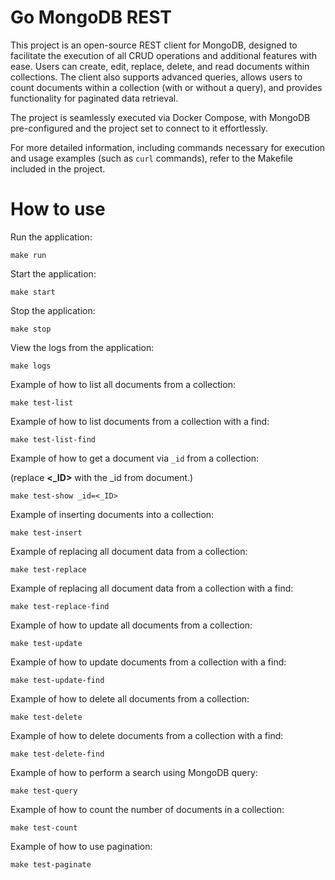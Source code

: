 # Go MongoDB REST

This project is an open-source REST client for MongoDB, designed to facilitate the execution of all CRUD operations and additional features with ease. Users can create, edit, replace, delete, and read documents within collections. The client also supports advanced queries, allows users to count documents within a collection (with or without a query), and provides functionality for paginated data retrieval.

The project is seamlessly executed via Docker Compose, with MongoDB pre-configured and the project set to connect to it effortlessly.

For more detailed information, including commands necessary for execution and usage examples (such as `curl` commands), refer to the Makefile included in the project.

# How to use

Run the application:

```
make run
```

Start the application:

```
make start
```

Stop the application:

```
make stop
```

View the logs from the application:

```
make logs
```

Example of how to list all documents from a collection:

```
make test-list
```

Example of how to list documents from a collection with a find:

```
make test-list-find
```

Example of how to get a document via `_id` from a collection:

(replace **<_ID>** with the _id from document.)

```
make test-show _id=<_ID>
```

Example of inserting documents into a collection:

```
make test-insert
```

Example of replacing all document data from a collection:

```
make test-replace
```

Example of replacing all document data from a collection with a find:

```
make test-replace-find
```

Example of how to update all documents from a collection:

```
make test-update
```

Example of how to update documents from a collection with a find:

```
make test-update-find
```

Example of how to delete all documents from a collection:

```
make test-delete
```

Example of how to delete documents from a collection with a find:

```
make test-delete-find
```

Example of how to perform a search using MongoDB query:

```
make test-query
```

Example of how to count the number of documents in a collection:

```
make test-count
```

Example of how to use pagination:

```
make test-paginate
```
